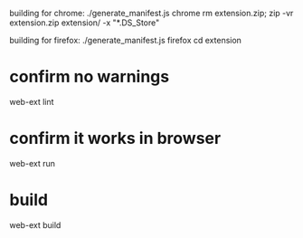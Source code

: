 building for chrome:
./generate_manifest.js chrome
rm extension.zip; zip -vr extension.zip extension/ -x "*.DS_Store"

building for firefox:
./generate_manifest.js firefox
cd extension
# confirm no warnings
web-ext lint
# confirm it works in browser
web-ext run
# build
web-ext build

